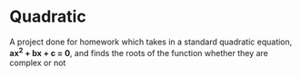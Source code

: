 # Quadratic
A project done for homework which takes in a standard quadratic equation, **ax<sup>2</sup> + bx + c = 0**, and finds the roots of the function whether they are complex or not
